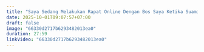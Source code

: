 ```yaml
---
title: "Saya Sedang Melakukan Rapat Online Dengan Bos Saya Ketika Suami Saya Menjatuhkan Saya Dan Memukuli Saya ~Shen Nana"
date: 2025-10-01T09:07:57+07:00
draft: false
image: "66330d2717b6293482013ea0"
duration: 27:59
linkVideo: "66330d2717b6293482013ea0"
---
```

